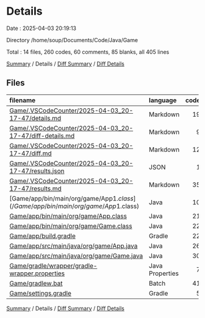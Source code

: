# Details

Date : 2025-04-03 20:19:13

Directory /home/soup/Documents/Code/Java/Game

Total : 14 files,  260 codes, 60 comments, 85 blanks, all 405 lines

[Summary](results.md) / Details / [Diff Summary](diff.md) / [Diff Details](diff-details.md)

## Files
| filename | language | code | comment | blank | total |
| :--- | :--- | ---: | ---: | ---: | ---: |
| [Game/.VSCodeCounter/2025-04-03\_20-17-47/details.md](/Game/.VSCodeCounter/2025-04-03_20-17-47/details.md) | Markdown | 19 | 0 | 6 | 25 |
| [Game/.VSCodeCounter/2025-04-03\_20-17-47/diff-details.md](/Game/.VSCodeCounter/2025-04-03_20-17-47/diff-details.md) | Markdown | 9 | 0 | 6 | 15 |
| [Game/.VSCodeCounter/2025-04-03\_20-17-47/diff.md](/Game/.VSCodeCounter/2025-04-03_20-17-47/diff.md) | Markdown | 12 | 0 | 7 | 19 |
| [Game/.VSCodeCounter/2025-04-03\_20-17-47/results.json](/Game/.VSCodeCounter/2025-04-03_20-17-47/results.json) | JSON | 1 | 0 | 0 | 1 |
| [Game/.VSCodeCounter/2025-04-03\_20-17-47/results.md](/Game/.VSCodeCounter/2025-04-03_20-17-47/results.md) | Markdown | 35 | 0 | 7 | 42 |
| [Game/app/bin/main/org/game/App$1.class](/Game/app/bin/main/org/game/App$1.class) | Java | 10 | 0 | 1 | 11 |
| [Game/app/bin/main/org/game/App.class](/Game/app/bin/main/org/game/App.class) | Java | 21 | 5 | 0 | 26 |
| [Game/app/bin/main/org/game/Game.class](/Game/app/bin/main/org/game/Game.class) | Java | 22 | 0 | 0 | 22 |
| [Game/app/build.gradle](/Game/app/build.gradle) | Gradle | 22 | 13 | 9 | 44 |
| [Game/app/src/main/java/org/game/App.java](/Game/app/src/main/java/org/game/App.java) | Java | 26 | 0 | 9 | 35 |
| [Game/app/src/main/java/org/game/Game.java](/Game/app/src/main/java/org/game/Game.java) | Java | 30 | 3 | 14 | 47 |
| [Game/gradle/wrapper/gradle-wrapper.properties](/Game/gradle/wrapper/gradle-wrapper.properties) | Java Properties | 7 | 0 | 1 | 8 |
| [Game/gradlew.bat](/Game/gradlew.bat) | Batch | 41 | 32 | 22 | 95 |
| [Game/settings.gradle](/Game/settings.gradle) | Gradle | 5 | 7 | 3 | 15 |

[Summary](results.md) / Details / [Diff Summary](diff.md) / [Diff Details](diff-details.md)